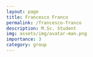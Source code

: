 ```yaml
---
layout: page
title: Francesco Franco
permalink: /francesco-franco
description: M.Sc. Student
img: assets/img/avatar-man.png
importance: 3
category: group
---
```

